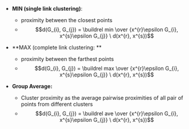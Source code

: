 - **MIN (single link clustering)**:
	- proximity between the closest points
	- $$d(G_{i}, G_{j}) = \buildrel min \over {x^{r}\epsilon G_{i}, x^{s}\epsilon G_{j}} \  d(x^{r}, x^{s})$$

- **MAX (complete link clustering: **
	- proximity between the farthest points
	- $$d(G_{i}, G_{j}) = \buildrel max \over {x^{r}\epsilon G_{i}, x^{s}\epsilon G_{j}} \  d(x^{r}, x^{s})$$
	
- **Group Average:**
	- Cluster proximity as the average pairwise proximities of all pair of points from different clusters
	- $$d(G_{i}, G_{j}) = \buildrel ave \over {x^{r}\epsilon G_{i}, x^{s}\epsilon G_{j}} \  d(x^{r}, x^{s})$$